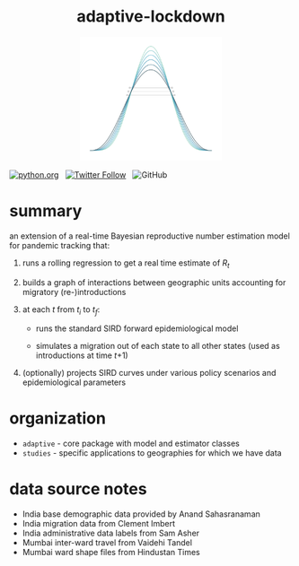 <h1 align="center">adaptive-lockdown</h1>

<div align="center"> <img src="./docs/logo.svg" style="width:50%;"> </div>

[![python.org](https://img.shields.io/badge/made%20with-python-%233776AB.svg?style=for-the-badge&logo=python&logoColor=ffdf76)](https://www.python.org) &nbsp; [![Twitter Follow](https://img.shields.io/twitter/follow/miurbanchicago?logo=twitter&style=for-the-badge)](https://twitter.com/miurbanchicago) &nbsp; ![GitHub](https://img.shields.io/github/license/mansueto-institute/adaptive-lockdown?style=for-the-badge)


# summary
an extension of a real-time Bayesian reproductive number estimation model for pandemic tracking that: 
1. runs a rolling regression to get a real time estimate of <i>R<sub>t</sub></i>
2. builds a graph of interactions between geographic units accounting for migratory (re-)introductions
3. at each <i>t</i> from <i>t<sub>i</sub></i> to <i>t<sub>f</sub></i>:

   - runs the standard SIRD forward epidemiological model 

   - simulates a migration out of each state to all other states (used as introductions at time <i>t</i>+1)
4. (optionally) projects SIRD curves under various policy scenarios and epidemiological parameters 

# organization
- `adaptive` - core package with model and estimator classes 
- `studies` - specific applications to geographies for which we have data

# data source notes
- India base demographic data provided by Anand Sahasranaman 
- India migration data from Clement Imbert
- India administrative data labels from Sam Asher
- Mumbai inter-ward travel from Vaidehi Tandel 
- Mumbai ward shape files from Hindustan Times
